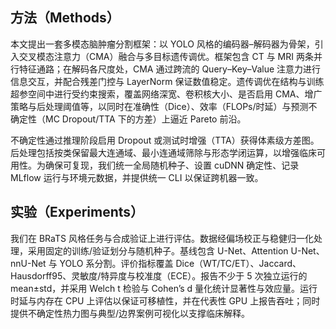 ## 方法（Methods）

本文提出一套多模态脑肿瘤分割框架：以 YOLO 风格的编码器–解码器为骨架，引入交叉模态注意力（CMA）融合与多目标遗传调优。框架包含 CT 与 MRI 两条并行特征通路；在解码各尺度处，CMA 通过跨流的 Query–Key–Value 注意力进行信息交互，并配合残差门控与 LayerNorm 保证数值稳定。遗传调优在结构与训练超参空间中进行受约束搜索，覆盖网络深宽、卷积核大小、是否启用 CMA、增广策略与后处理阈值等，以同时在准确性（Dice）、效率（FLOPs/时延）与预测不确定性（MC Dropout/TTA 下的方差）上逼近 Pareto 前沿。

不确定性通过推理阶段启用 Dropout 或测试时增强（TTA）获得体素级方差图。后处理包括按类保留最大连通域、最小连通域筛除与形态学闭运算，以增强临床可用性。为确保可复现，我们统一全局随机种子、设置 cuDNN 确定性、记录 MLflow 运行与环境元数据，并提供统一 CLI 以保证跨机器一致。

## 实验（Experiments）

我们在 BRaTS 风格任务与合成验证上进行评估。数据经偏场校正与稳健归一化处理，采用固定的训练/验证划分与随机种子。基线包含 U-Net、Attention U-Net、nnU-Net 与 YOLO 系分割。评价指标覆盖 Dice（WT/TC/ET）、Jaccard、Hausdorff95、灵敏度/特异度与校准度（ECE）。报告不少于 5 次独立运行的 mean±std，并采用 Welch t 检验与 Cohen’s d 量化统计显著性与效应量。运行时延与内存在 CPU 上评估以保证可移植性，并在代表性 GPU 上报告吞吐；同时提供不确定性热力图与典型/边界案例可视化以支撑临床解释。


